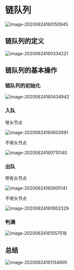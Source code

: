# 链队列

![image-20200624160150945](https://cdn.jsdelivr.net/gh/KimYangOfCat/MyPicStorage/2021-CSPostgraduate-408/20200810010936.jpg)

## 链队列的定义

![image-20200624160334221](https://cdn.jsdelivr.net/gh/KimYangOfCat/MyPicStorage/2021-CSPostgraduate-408/20200810010945.jpg)

## 链队列的基本操作

### 链队列的初始化

![image-20200624160434942](https://cdn.jsdelivr.net/gh/KimYangOfCat/MyPicStorage/2021-CSPostgraduate-408/20200810010950.jpg)

### 入队

带头节点

![image-20200624160602691](https://cdn.jsdelivr.net/gh/KimYangOfCat/MyPicStorage/2021-CSPostgraduate-408/20200810010955.jpg)

不带头节点

![image-20200624160710140](https://cdn.jsdelivr.net/gh/KimYangOfCat/MyPicStorage/2021-CSPostgraduate-408/20200810011000.jpg)

### 出队

带有头节点

![image-20200624160905141](https://cdn.jsdelivr.net/gh/KimYangOfCat/MyPicStorage/2021-CSPostgraduate-408/20200810011005.jpg)

不带头节点

![image-20200624160952329](https://cdn.jsdelivr.net/gh/KimYangOfCat/MyPicStorage/2021-CSPostgraduate-408/20200810011010.jpg)

### 判满

![image-20200624161057518](https://cdn.jsdelivr.net/gh/KimYangOfCat/MyPicStorage/2021-CSPostgraduate-408/20200810011016.jpg)

## 总结

![image-20200624161134905](https://cdn.jsdelivr.net/gh/KimYangOfCat/MyPicStorage/2021-CSPostgraduate-408/20200810011021.jpg)
<!-- 评论模块，不可删除 -->
<Vssue  />


